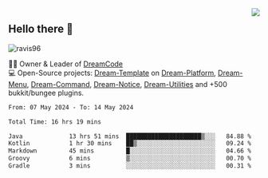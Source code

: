 <img align='right' src="https://github-readme-stats.vercel.app/api?username=Ravis96&show_icons=true">

## Hello there 👋
<p align="left"> <img src="https://komarev.com/ghpvc/?username=ravis96&label=Profile%20views&color=0e75b6&style=flat" alt="ravis96" /> </p>

👨‍💻 Owner & Leader of [DreamCode](https://github.com/DreamPoland) <br>
💻 Open-Source projects: [Dream-Template](https://github.com/DreamPoland/dream-template) on [Dream-Platform](https://github.com/DreamPoland/dream-platform), [Dream-Menu](https://github.com/DreamPoland/dream-menu), [Dream-Command](https://github.com/DreamPoland/dream-command), [Dream-Notice](https://github.com/DreamPoland/dream-notice), [Dream-Utilities](https://github.com/DreamPoland/dream-utilities) and +500 bukkit/bungee plugins.

<!--START_SECTION:waka-->

```txt
From: 07 May 2024 - To: 14 May 2024

Total Time: 16 hrs 19 mins

Java             13 hrs 51 mins  █████████████████████▒░░░   84.88 %
Kotlin           1 hr 30 mins    ██▒░░░░░░░░░░░░░░░░░░░░░░   09.24 %
Markdown         45 mins         █░░░░░░░░░░░░░░░░░░░░░░░░   04.66 %
Groovy           6 mins          ▒░░░░░░░░░░░░░░░░░░░░░░░░   00.70 %
Gradle           3 mins          ░░░░░░░░░░░░░░░░░░░░░░░░░   00.31 %
```

<!--END_SECTION:waka-->
